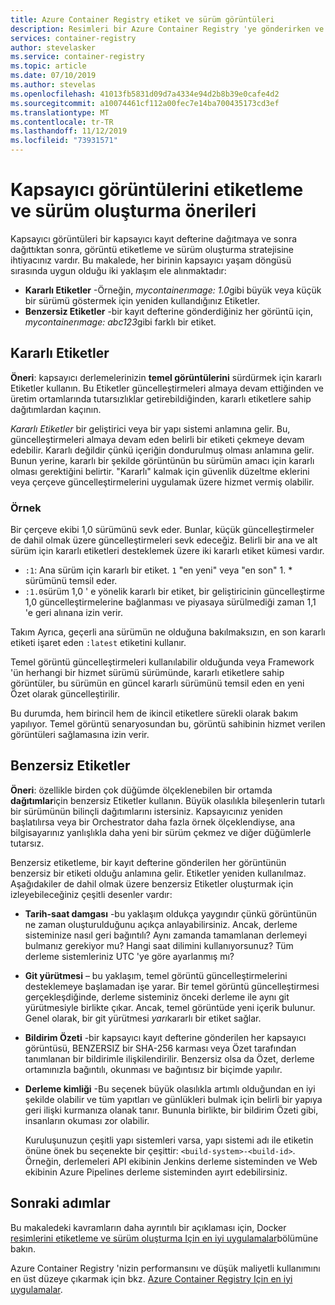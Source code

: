 ```yaml
---
title: Azure Container Registry etiket ve sürüm görüntüleri
description: Resimleri bir Azure Container Registry 'ye gönderirken ve resimleri çekirken Docker kapsayıcı görüntülerini etiketleme ve sürüm oluşturma için en iyi uygulamalar
services: container-registry
author: stevelasker
ms.service: container-registry
ms.topic: article
ms.date: 07/10/2019
ms.author: stevelas
ms.openlocfilehash: 41013fb5831d09d7a4334e94d2b8b39e0cafe4d2
ms.sourcegitcommit: a10074461cf112a00fec7e14ba700435173cd3ef
ms.translationtype: MT
ms.contentlocale: tr-TR
ms.lasthandoff: 11/12/2019
ms.locfileid: "73931571"
---
```

# <a name="recommendations-for-tagging-and-versioning-container-images"></a>Kapsayıcı görüntülerini etiketleme ve sürüm oluşturma önerileri

Kapsayıcı görüntüleri bir kapsayıcı kayıt defterine dağıtmaya ve sonra dağıttıktan sonra, görüntü etiketleme ve sürüm oluşturma stratejisine ihtiyacınız vardır. Bu makalede, her birinin kapsayıcı yaşam döngüsü sırasında uygun olduğu iki yaklaşım ele alınmaktadır:

* **Kararlı Etiketler** -Örneğin, *mycontainerımage: 1.0*gibi büyük veya küçük bir sürümü göstermek için yeniden kullandığınız Etiketler.
* **Benzersiz Etiketler** -bir kayıt defterine gönderdiğiniz her görüntü için, *mycontainerımage: abc123*gibi farklı bir etiket.

## <a name="stable-tags"></a>Kararlı Etiketler

**Öneri**: kapsayıcı derlemelerinizin **temel görüntülerini** sürdürmek için kararlı Etiketler kullanın. Bu Etiketler güncelleştirmeleri almaya devam ettiğinden ve üretim ortamlarında tutarsızlıklar getirebildiğinden, kararlı etiketlere sahip dağıtımlardan kaçının.

*Kararlı Etiketler* bir geliştirici veya bir yapı sistemi anlamına gelir. Bu, güncelleştirmeleri almaya devam eden belirli bir etiketi çekmeye devam edebilir. Kararlı değildir çünkü içeriğin dondurulmuş olması anlamına gelir. Bunun yerine, kararlı bir şekilde görüntünün bu sürümün amacı için kararlı olması gerektiğini belirtir. "Kararlı" kalmak için güvenlik düzeltme eklerini veya çerçeve güncelleştirmelerini uygulamak üzere hizmet vermiş olabilir.

### <a name="example"></a>Örnek

Bir çerçeve ekibi 1,0 sürümünü sevk eder. Bunlar, küçük güncelleştirmeler de dahil olmak üzere güncelleştirmeleri sevk edeceğiz. Belirli bir ana ve alt sürüm için kararlı etiketleri desteklemek üzere iki kararlı etiket kümesi vardır.

* `:1`: Ana sürüm için kararlı bir etiket. `1` "en yeni" veya "en son" 1. * sürümünü temsil eder.
* `:1.0`sürüm 1,0 ' e yönelik kararlı bir etiket, bir geliştiricinin güncelleştirme 1,0 güncelleştirmelerine bağlanması ve piyasaya sürülmediği zaman 1,1 'e geri alınana izin verir.

Takım Ayrıca, geçerli ana sürümün ne olduğuna bakılmaksızın, en son kararlı etiketi işaret eden `:latest` etiketini kullanır.

Temel görüntü güncelleştirmeleri kullanılabilir olduğunda veya Framework 'ün herhangi bir hizmet sürümü sürümünde, kararlı etiketlere sahip görüntüler, bu sürümün en güncel kararlı sürümünü temsil eden en yeni Özet olarak güncelleştirilir.

Bu durumda, hem birincil hem de ikincil etiketlere sürekli olarak bakım yapılıyor. Temel görüntü senaryosundan bu, görüntü sahibinin hizmet verilen görüntüleri sağlamasına izin verir.

## <a name="unique-tags"></a>Benzersiz Etiketler

**Öneri**: özellikle birden çok düğümde ölçeklenebilen bir ortamda **dağıtımlar**için benzersiz Etiketler kullanın. Büyük olasılıkla bileşenlerin tutarlı bir sürümünün bilinçli dağıtımlarını istersiniz. Kapsayıcınız yeniden başlatılırsa veya bir Orchestrator daha fazla örnek ölçeklendiyse, ana bilgisayarınız yanlışlıkla daha yeni bir sürüm çekmez ve diğer düğümlerle tutarsız.

Benzersiz etiketleme, bir kayıt defterine gönderilen her görüntünün benzersiz bir etiketi olduğu anlamına gelir. Etiketler yeniden kullanılmaz. Aşağıdakiler de dahil olmak üzere benzersiz Etiketler oluşturmak için izleyebileceğiniz çeşitli desenler vardır:

* **Tarih-saat damgası** -bu yaklaşım oldukça yaygındır çünkü görüntünün ne zaman oluşturulduğunu açıkça anlayabilirsiniz. Ancak, derleme sisteminize nasıl geri bağıntılı? Aynı zamanda tamamlanan derlemeyi bulmanız gerekiyor mu? Hangi saat dilimini kullanıyorsunuz? Tüm derleme sistemleriniz UTC 'ye göre ayarlanmış mı?
* **Git yürütmesi** – bu yaklaşım, temel görüntü güncelleştirmelerini desteklemeye başlamadan işe yarar. Bir temel görüntü güncelleştirmesi gerçekleşdiğinde, derleme sisteminiz önceki derleme ile aynı git yürütmesiyle birlikte çıkar. Ancak, temel görüntüde yeni içerik bulunur. Genel olarak, bir git yürütmesi *yarı*kararlı bir etiket sağlar.
* **Bildirim Özeti** -bir kapsayıcı kayıt defterine gönderilen her kapsayıcı görüntüsü, BENZERSIZ bir SHA-256 karması veya Özet tarafından tanımlanan bir bildirimle ilişkilendirilir. Benzersiz olsa da Özet, derleme ortamınızla bağıntılı, okunması ve bağıntısız bir biçimde yapılır.
* **Derleme kimliği** -Bu seçenek büyük olasılıkla artımlı olduğundan en iyi şekilde olabilir ve tüm yapıtları ve günlükleri bulmak için belirli bir yapıya geri ilişki kurmanıza olanak tanır. Bununla birlikte, bir bildirim Özeti gibi, insanların okuması zor olabilir.

  Kuruluşunuzun çeşitli yapı sistemleri varsa, yapı sistemi adı ile etiketin önüne önek bu seçenekte bir çeşittir: `<build-system>-<build-id>`. Örneğin, derlemeleri API ekibinin Jenkins derleme sisteminden ve Web ekibinin Azure Pipelines derleme sisteminden ayırt edebilirsiniz.

## <a name="next-steps"></a>Sonraki adımlar

Bu makaledeki kavramların daha ayrıntılı bir açıklaması için, Docker [resimlerini etiketleme ve sürüm oluşturma Için en iyi uygulamalar](https://stevelasker.blog/2018/03/01/docker-tagging-best-practices-for-tagging-and-versioning-docker-images/)bölümüne bakın.

Azure Container Registry 'nizin performansını ve düşük maliyetli kullanımını en üst düzeye çıkarmak için bkz. [Azure Container Registry Için en iyi uygulamalar](container-registry-best-practices.md).

<!-- IMAGES -->


<!-- LINKS - Internal -->

